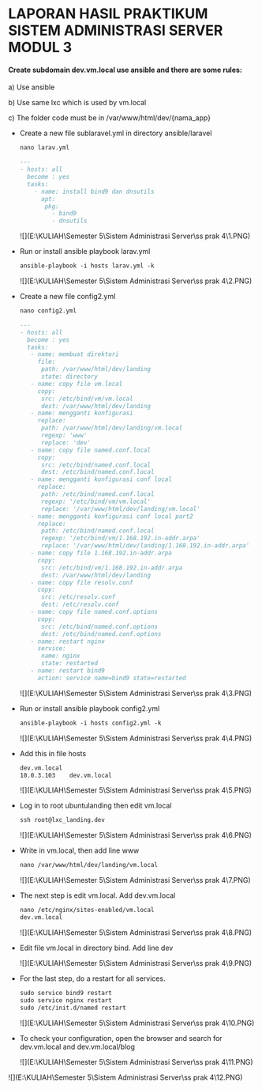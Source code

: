 # LAPORAN HASIL PRAKTIKUM SISTEM ADMINISTRASI SERVER MODUL 3

#### Create subdomain dev.vm.local use ansible and there are some rules:

 a) Use ansible

 b) Use same lxc which is used by vm.local

 c) The folder code must be in /var/www/html/dev/{nama_app}

* Create a new file sublaravel.yml in directory ansible/laravel

  ``` markdown
  nano larav.yml
  ```

  ```markdown
  ---
  - hosts: all
    become : yes
    tasks:
      - name: install bind9 dan dnsutils
        apt:
         pkg:
           - bind9
           - dnsutils
  ```

  ![](E:\KULIAH\Semester 5\Sistem Administrasi Server\ss prak 4\1.PNG)

* Run or install ansible playbook larav.yml

  ```markdown
  ansible-playbook -i hosts larav.yml -k
  ```

  ![](E:\KULIAH\Semester 5\Sistem Administrasi Server\ss prak 4\2.PNG)

* Create a new file config2.yml

  ```markdown
  nano config2.yml 
  ```

  ```markdown
  ---
  - hosts: all
    become : yes
    tasks:
     - name: membuat direktori
       file:
        path: /var/www/html/dev/landing
        state: directory
     - name: copy file vm.local
       copy:
        src: /etc/bind/vm/vm.local
        dest: /var/www/html/dev/landing
     - name: mengganti konfigurasi
       replace:
        path: /var/www/html/dev/landing/vm.local
        regexp: 'www'
        replace: 'dev'
     - name: copy file named.conf.local
       copy:
        src: /etc/bind/named.conf.local
        dest: /etc/bind/named.conf.local
     - name: mengganti konfigurasi conf local
       replace:
        path: /etc/bind/named.conf.local
        regexp: '/etc/bind/vm/vm.local'
        replace: '/var/www/html/dev/landing/vm.local'
     - name: mengganti konfigurasi conf local part2
       replace:
        path: /etc/bind/named.conf.local
        regexp: '/etc/bind/vm/1.168.192.in-addr.arpa'
        replace: '/var/www/html/dev/landing/1.168.192.in-addr.arpa'
     - name: copy file 1.168.192.in-addr.arpa
       copy:
        src: /etc/bind/vm/1.168.192.in-addr.arpa
        dest: /var/www/html/dev/landing
     - name: copy file resolv.conf
       copy:
        src: /etc/resolv.conf
        dest: /etc/resolv.conf
     - name: copy file named.conf.options
       copy:
        src: /etc/bind/named.conf.options
        dest: /etc/bind/named.conf.options
     - name: restart nginx
       service:
        name: nginx
        state: restarted
     - name: restart bind9
       action: service name=bind9 state=restarted
  ```

  ![](E:\KULIAH\Semester 5\Sistem Administrasi Server\ss prak 4\3.PNG)

* Run or install ansible playbook config2.yml

  ```markdown
  ansible-playbook -i hosts config2.yml -k
  ```

  ![](E:\KULIAH\Semester 5\Sistem Administrasi Server\ss prak 4\4.PNG)

* Add this in file hosts

  ```markdown
  dev.vm.local
  10.0.3.103	dev.vm.local	
  ```

  ![](E:\KULIAH\Semester 5\Sistem Administrasi Server\ss prak 4\5.PNG)

* Log in to root ubuntulanding then edit vm.local

  ```markdown
  ssh root@lxc_landing.dev
  ```

  ![](E:\KULIAH\Semester 5\Sistem Administrasi Server\ss prak 4\6.PNG)

* Write in vm.local, then add line www

  ```markdown
  nano /var/www/html/dev/landing/vm.local
  ```

  ![](E:\KULIAH\Semester 5\Sistem Administrasi Server\ss prak 4\7.PNG)

* The next step is edit vm.local. Add dev.vm.local

  ```markdown
  nano /etc/nginx/sites-enabled/vm.local
  dev.vm.local
  ```

  ![](E:\KULIAH\Semester 5\Sistem Administrasi Server\ss prak 4\8.PNG)

* Edit file vm.local in directory bind. Add line dev

  ![](E:\KULIAH\Semester 5\Sistem Administrasi Server\ss prak 4\9.PNG)

* For the last step, do a restart for all services.

  ```markdown
  sudo service bind9 restart
  sudo service nginx restart
  sudo /etc/init.d/named restart
  ```

  ![](E:\KULIAH\Semester 5\Sistem Administrasi Server\ss prak 4\10.PNG)

* To check your configuration, open the browser and search for dev.vm.local and dev.vm.local/blog

  ![](E:\KULIAH\Semester 5\Sistem Administrasi Server\ss prak 4\11.PNG)

![](E:\KULIAH\Semester 5\Sistem Administrasi Server\ss prak 4\12.PNG)